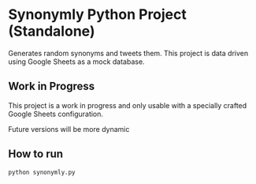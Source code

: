 # Synonymly Python Project (Standalone)

Generates random synonyms and tweets them. This project is data driven using Google Sheets as a mock database.

## Work in Progress

This project is a work in progress and only usable with a specially crafted Google Sheets configuration.

Future versions will be more dynamic

## How to run

`python synonymly.py`

